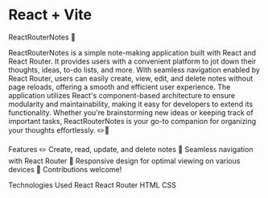 # React + Vite
ReactRouterNotes 📝

ReactRouterNotes is a simple note-making application built with React and React Router. It provides users with a convenient platform to jot down their thoughts, ideas, to-do lists, and more. With seamless navigation enabled by React Router, users can easily create, view, edit, and delete notes without page reloads, offering a smooth and efficient user experience. The application utilizes React's component-based architecture to ensure modularity and maintainability, making it easy for developers to extend its functionality. Whether you're brainstorming new ideas or keeping track of important tasks, ReactRouterNotes is your go-to companion for organizing your thoughts effortlessly. ✏️🚀

Features
✏️ Create, read, update, and delete notes
🔄 Seamless navigation with React Router
📱 Responsive design for optimal viewing on various devices
🤝 Contributions welcome!

Technologies Used
React
React Router
HTML
CSS
